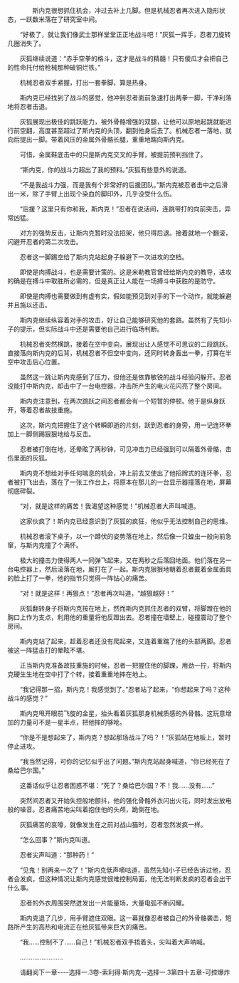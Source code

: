 <div class="read-content j_readContent" id="">
                <p>　　　　斯内克很想抓住机会，冲过去补上几脚。但是机械忍者再次进入隐形状态，一跃数米落在了研究室中间。<p>　　“好极了，就让我们像武士那样堂堂正正地战斗吧！”灰狐一挥手，忍者刀旋转几圈消失了。<p>　　灰狐继续说道：“赤手空拳的格斗，这才是战斗的精髓！只有傻瓜才会把自己的性命托付给枪械那种破铜烂铁。”<p>　　机械忍者双手紧握，打出一套拳脚，算是热身。<p>　　斯内克已经找到了战斗的感觉，他冲到忍者面前急速打出两拳一脚，干净利落地将忍者击退。<p>　　灰狐展现出极佳的跳跃能力，被外骨骼增强的双腿，让他可以原地起跳就能进行前空翻，高度甚至超过了斯内克的头顶，翻到他身后去了。机械忍者一落地，就向后提出一脚。带着风压的金属外骨骼长腿，重重地踹向斯内克。<p>　　可惜，金属鞋底击中的只是斯内克交叉的手臂，被提前预判挡住了。<p>　　“斯内克，你的战斗力超出了我的预料。”灰狐有些意外的说道。<p>　　“不是我战斗力强，而是我有个非常好的后援团队。”斯内克被忍者击中之后滑出一米，除了手臂上出现个染血的脚印外，几乎没受什么伤。<p>　　“后援？这里只有你和我，斯内克！”忍者在说话间，连跳带打的向前突击，异常凶猛。<p>　　对方的强势反击，让斯内克暂时没法招架，他只得后退。接着就地一个翻滚，闪避开忍者的第二次攻击。<p>　　忍者这一脚踢空给了斯内克站起身子躲避下一次进攻的空档。<p>　　即使是肉搏战斗，也是需要计策的。这是米勒教官曾经给斯内克的教导，进攻的确是在搏斗中取胜所必需的，但是真正让人能在一场搏斗中获胜的是防守。<p>　　即使是肉搏也需要做到有虚有实，假如能预见到对手的下一个动作，就能躲避并且施以还击。<p>　　斯内克继续纵容着对手的攻击，好让自己能够研究他的套路。虽然有了先知小子的提示，但实际战斗中还是需要他自己进行临场判断。<p>　　机械忍者突然横跳，接着在空中变向，展现出让人感觉不可思议的二段跳跃。直接落向斯内克的后背，机械忍者不但空中变向，还同时转身轰出一拳，打算在半空中攻击后心位置。<p>　　虽然这一跳让斯内克感到了压力，但他还是依靠敏锐的战斗经验闪躲开。忍者没能打中斯内克，却击中了一台电控器，冲击所产生的电火花闪亮了整个房间。<p>　　斯内克注意到，在两次跳跃之间忍者都会有一个短暂的停顿。他于是纵身跃开，等着忍者故技重施。<p>　　这次，斯内克把握住了这个转瞬即逝的片刻，跃到忍者的身旁，用一记连环拳加上一脚侧踢狠狠地给与反击。<p>　　忍者被打倒在地，还晕眩了两秒钟，可见冲击力已经强到可以隔着外骨骼，击伤里面的灰狐。<p>　　斯内克不想给对手任何喘息的机会，冲上前去又使出了他招牌式的连环拳，忍者被打飞出去，落在了一张工作台上，将原本在那儿的一台显示器撞落在地，屏幕彻底碎裂。<p>　　“对，就是这样的痛苦！我渴望这种感觉！”机械忍者大声叫喊道。<p>　　这家伙疯了！斯内克已经意识到了灰狐的疯狂，他似乎无法控制自己的思维。<p>　　机械忍者滚下桌子，以一个蹲伏的姿势落在地上，然后像一只蝗虫一般向前急窜，与斯内克撞了个满怀。<p>　　极大的撞击力使得两人一同弹飞起来，又在两秒之后落回地面。他们落在另一台电控器上，然后滚落在地，厮打在了一起。斯内克狠狠地朝着忍者戴着金属面具的脸上打了一拳，他的指节只觉得一阵钻心的痛苦。<p>　　“对！就是这样！再狠点！”忍者再次叫道，“越狠越好！”<p>　　灰狐翻转身子将斯内克按在地上，然而斯内克抓住忍者的双臂，将脚蹬在他的胸口上作为支点，利用他的重量将他反蹬出去。忍者撞在墙壁上，碰撞震动了整个房间。<p>　　斯内克站了起来，趁着忍者还没有爬起来，又连着重踹了他的头部两脚。忍者被这一阵猛击打的晕眩不堪。<p>　　正当斯内克准备故技重施的时候，忍者一把握住他的脚踝，用劲一拧，将斯内克硬生生地在空中打了个转，接着重重地摔在地上。<p>　　“我记得那一招，斯内克！我感觉到了。”忍者站了起来，“你想起来了吗？这种战斗的感觉？”<p>　　斯内克甩开眼前飞旋的金星，抬头看着灰狐那身机械质感的外骨骼。这玩意增加的力量可不是一星半点，把他摔的够呛。<p>　　“你是不是想起来了，斯内克？想起那场战斗了吗？！”灰狐站在地板上，暂时停止进攻。<p>　　“我当然记得，可你的记忆似乎出了问题。”斯内克站起身喊道，“你已经死在了桑给巴尔国。”<p>　　这番话似乎让忍者困惑不堪：“死了？桑给巴尔国？不！我……没有……”<p>　　突然间忍者又开始失控般地颤抖，他的强化骨骼外衣闪出火花，同时发出放电般的噪音。忍者痛苦地尖叫着抱住他的头颅，跪倒在地。<p>　　灰狐痛苦的哀嚎，就像发生在之前对战山猫时，忍者忽然发疯一样。<p>　　“怎么回事？”斯内克叫道。<p>　　忍者尖声叫道：“那种药！”<p>　　“见鬼！别再来一次了！”斯内克低声嘀咕道，虽然先知小子已经告诉过他，忍者会发疯，但这种情况让斯内克感觉很难控制局面，他无法判断发疯的忍者会出干什么事。<p>　　忍者的外衣周围突然迸发出一片能量场，大量电弧不断闪耀。<p>　　斯内克退了几步，用手臂遮住双眼。这一幕就像忍者被自己的外骨骼袭击，短路所产生的高热和电流正在给灰狐带来巨大的痛苦。<p>　　“我……控制不了……自己！”机械忍者双手捂着头，尖叫着大声呐喊。<p>　　……………………<p>　　请翻阅下一章----选择一.3卷-索利得·斯内克--选择一.3第四十五章-可控爆炸<p> 
            </div>